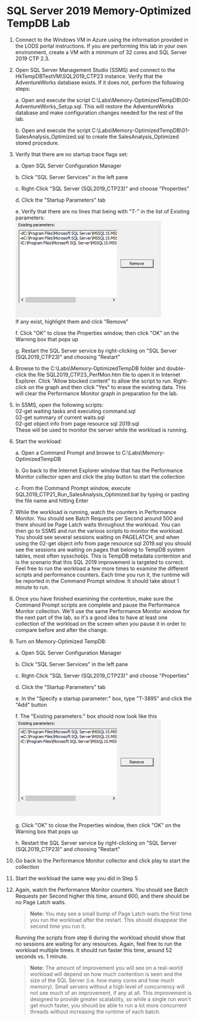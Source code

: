 # SQL Server 2019 Memory-Optimized TempDB Lab

1.  Connect to the Windows VM in Azure using the information provided in
    the LODS portal instructions. If you are performing this lab in your
    own environment, create a VM with a minimum of 32 cores and SQL
    Server 2019 CTP 2.3.

2.  Open SQL Server Management Studio (SSMS) and connect to the
    HkTempDBTestVM\\SQL2019\_CTP23 instance. Verify that the
    AdventureWorks database exists. If it does not, perform the
    following steps:

    a.  Open and execute the script
        C:\\Labs\\Memory-OptimizedTempDB\\00-AdventureWorks\_Setup.sql.
        This will restore the AdventureWorks database and make
        configuration changes needed for the rest of the lab.

    b.  Open and execute the script
        C:\\Labs\\Memory-OptimizedTempDB\\01-SalesAnalysis\_Optimized.sql
        to create the SalesAnalysis\_Optimized stored procedure.

3.  Verify that there are no startup trace flags set:

    a.  Open SQL Server Configuration Manager

    b.  Click "SQL Server Services" in the left pane

    c.  Right-Click "SQL Server (SQL2019\_CTP23)" and choose
        "Properties"

    d.  Click the "Startup Parameters" tab

    e.  Verify that there are no lines that being with "T-" in the list
        of Existing parameters:\
        ![StartupParametersNoFlag.png](./Media/StartupParametersNoFlag.png)\
        If any exist, highlight them and click "Remove"

    f.  Click "OK" to close the Properties window, then click "OK" on
        the Warning box that pops up

    g.  Restart the SQL Server service by right-clicking on "SQL Server
        (SQL2019\_CTP23)" and choosing "Restart"

4.  Browse to the C:\\Labs\\Memory-OptimizedTempDB folder and
    double-click the file SQL2019\_CTP23\_PerfMon.htm file to open it in
    Internet Explorer. Click "Allow blocked content" to allow the script
    to run. Right-click on the graph and then click "Yes" to erase the
    existing data. This will clear the Performance Monitor graph in
    preparation for the lab.

5.  In SSMS, open the following scripts:\
    02-get waiting tasks and executing command.sql\
    02-get summary of current waits.sql\
    02-get object info from page resource sql 2019.sql\
    These will be used to monitor the server while the workload is
    running.

6.  Start the workload:

    a.  Open a Command Prompt and browse to
        C:\\Labs\\Memory-OptimizedTempDB

    b.  Go back to the Internet Explorer window that has the Performance
        Monitor collector open and click the play button to start the
        collection

    c.  From the Command Prompt window, execute
        SQL2019\_CTP21\_Run\_SalesAnalysis\_Optimized.bat by typing or
        pasting the file name and hitting Enter

7.  While the workload is running, watch the counters in Performance
    Monitor. You should see Batch Requests per Second around 500 and
    there should be Page Latch waits throughout the workload. You can
    then go to SSMS and run the various scripts to monitor the workload.
    You should see several sessions waiting on PAGELATCH, and when using
    the 02-get object info from page resource sql 2019.sql you should
    see the sessions are waiting on pages that belong to TempDB system
    tables, most often sysschobjs. This is TempDB metadata contention
    and is the scenario that this SQL 2019 improvement is targeted to
    correct. Feel free to run the workload a few more times to examine
    the different scripts and performance counters. Each time you run
    it, the runtime will be reported in the Command Prompt window. It
    should take about 1 minute to run.

8.  Once you have finished examining the contention, make sure the
    Command Prompt scripts are complete and pause the Performance
    Monitor collection. We'll use the same Performance Monitor window
    for the next part of the lab, so it's a good idea to have at least
    one collection of the workload on the screen when you pause it in
    order to compare before and after the change.

9.  Turn on Memory-Optimized TempDB:

    a.  Open SQL Server Configuration Manager

    b.  Click "SQL Server Services" in the left pane

    c.  Right-Click "SQL Server (SQL2019\_CTP23)" and choose
        "Properties"

    d.  Click the "Startup Parameters" tab

    e.  In the "Specify a startup parameter:" box, type "T-3895" and
        click the "Add" button

    f.  The "Existing parameters:" box should now look like this\
        ![StartupParametersNoFlag.png](./Media/StartupParametersNoFlag.png)

    g.  Click "OK" to close the Properties window, then click "OK" on
        the Warning box that pops up

    h.  Restart the SQL Server service by right-clicking on "SQL Server
        (SQL2019\_CTP23)" and choosing "Restart"

10. Go back to the Performance Monitor collector and click play to start
    the collection

11. Start the workload the same way you did in Step 5

12. Again, watch the Performance Monitor counters. You should see Batch
    Requests per Second higher this time, around 600, and there should
    be no Page Latch waits.
    > **Note:**
    > You may see a small bump of Page Latch waits the first
    time you run the workload after the restart. This should disappear
    the second time you run it.
    
    Running the scripts from step 6 during the workload should show that
    no sessions are waiting for any resources. Again, feel free to run
    the workload multiple times. It should run faster this time, around
    52 seconds vs. 1 minute.

    > **Note:**
    > The amount of improvement you will see on a real-world
    workload will depend on how much contention is seen and the size of
    the SQL Server (i.e. how many cores and how much memory). Small
    servers without a high level of concurrency will not see much of an
    improvement, if any at all. This improvement is designed to provide
    greater scalability, so while a single run won't get much faster,
    you should be able to run a lot more concurrent threads without
    increasing the runtime of each batch.

